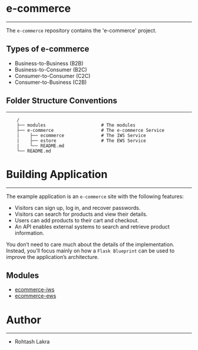 # e-commerce

---

The ```e-commerce``` repository contains the 'e-commerce' project.

## Types of e-commerce
- Business-to-Business (B2B)
- Business-to-Consumer (B2C)
- Consumer-to-Consumer (C2C)
- Consumer-to-Business (C2B)

## Folder Structure Conventions

---

```
    /
    ├── modules                     # The modules
    ├── e-commerce                  # The e-commerce Service
    |    ├── ecommerce              # The IWS Service
    |    ├── estore                 # The EWS Service
    |    └── README.md
    └── README.md
```


# Building Application

---

The example application is an ```e-commerce``` site with the following features:

- Visitors can sign up, log in, and recover passwords.
- Visitors can search for products and view their details.
- Users can add products to their cart and checkout.
- An API enables external systems to search and retrieve product information.

You don’t need to care much about the details of the implementation. 
Instead, you’ll focus mainly on how a ```Flask Blueprint``` can be used to improve the application’s architecture.


## Modules

- [ecommerce-iws](./ecommerce/README.md)
- [ecommerce-ews](./ewebapp/README.md)



# Author

---

- Rohtash Lakra

